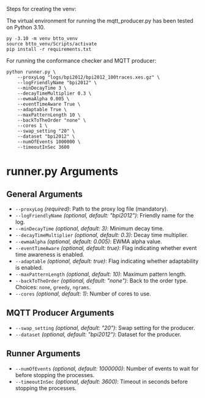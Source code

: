 Steps for creating the venv:

The virtual environment for running the mqtt_producer.py has been tested on Python 3.10.

`py -3.10 -m venv btto_venv`  
`source btto_venv/Scripts/activate`  
`pip install -r requirements.txt`

For running the conformance checker and MQTT producer:  

```
python runner.py \
    --proxyLog "logs/bpi2012/bpi2012_100traces.xes.gz" \
    --logFriendlyName "bpi2012" \
    --minDecayTime 3 \
    --decayTimeMultiplier 0.3 \
    --ewmaAlpha 0.005 \
    --eventTimeAware True \
    --adaptable True \
    --maxPatternLength 10 \
    --backToTheOrder "none" \
    --cores 1 \
    --swap_setting "20" \
    --dataset "bpi2012" \
    --numOfEvents 1000000 \
    --timeoutInSec 3600
```

# runner.py Arguments

## General Arguments
- `--proxyLog` *(required)*: Path to the proxy log file (mandatory).
- `--logFriendlyName` *(optional, default: "bpi2012")*: Friendly name for the log.
- `--minDecayTime` *(optional, default: 3)*: Minimum decay time.
- `--decayTimeMultiplier` *(optional, default: 0.3)*: Decay time multiplier.
- `--ewmaAlpha` *(optional, default: 0.005)*: EWMA alpha value.
- `--eventTimeAware` *(optional, default: true)*: Flag indicating whether event time awareness is enabled.
- `--adaptable` *(optional, default: true)*: Flag indicating whether adaptability is enabled.
- `--maxPatternLength` *(optional, default: 10)*: Maximum pattern length.
- `--backToTheOrder` *(optional, default: "none")*: Back to the order type. Choices: `none`, `greedy`, `ngrams`.
- `--cores` *(optional, default: 1)*: Number of cores to use.

## MQTT Producer Arguments
- `--swap_setting` *(optional, default: "20")*: Swap setting for the producer.
- `--dataset` *(optional, default: "bpi2012")*: Dataset for the producer.

## Runner Arguments
- `--numOfEvents` *(optional, default: 1000000)*: Number of events to wait for before stopping the processes.
- `--timeoutInSec` *(optional, default: 3600)*: Timeout in seconds before stopping the processes.
